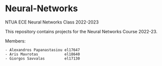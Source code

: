 # Neural-Networks
NTUA ECE Neural Networks Class 2022-2023


This repository contains projects for the Neural Networks Course 2022-23.


Members:

    - Alexandros Papanastasiou el17647
    - Aris Mavrotas            el18640
    - Giorgos Savvalas         el17130
